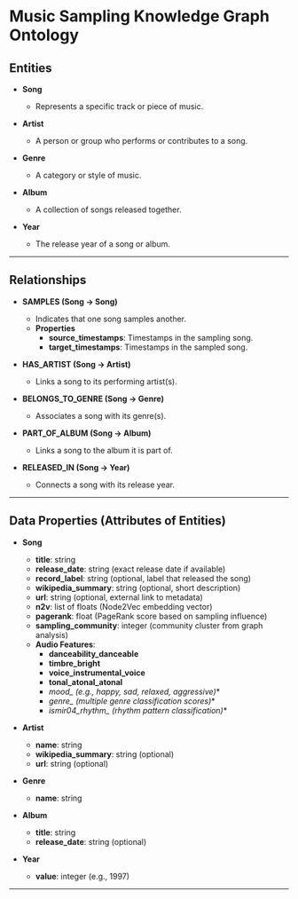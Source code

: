 # **Music Sampling Knowledge Graph Ontology**

## **Entities**

- **Song**
  - Represents a specific track or piece of music.

- **Artist**
  - A person or group who performs or contributes to a song.

- **Genre**
  - A category or style of music.

- **Album**
  - A collection of songs released together.

- **Year**
  - The release year of a song or album.

---

## **Relationships**

- **SAMPLES (Song → Song)**
  - Indicates that one song samples another.
  - **Properties**
    - **source_timestamps**: Timestamps in the sampling song.
    - **target_timestamps**: Timestamps in the sampled song.

- **HAS_ARTIST (Song → Artist)**
  - Links a song to its performing artist(s).

- **BELONGS_TO_GENRE (Song → Genre)**
  - Associates a song with its genre(s).

- **PART_OF_ALBUM (Song → Album)**
  - Links a song to the album it is part of.

- **RELEASED_IN (Song → Year)**
  - Connects a song with its release year.

---

## **Data Properties (Attributes of Entities)**

- **Song**
  - **title**: string
  - **release_date**: string (exact release date if available)
  - **record_label**: string (optional, label that released the song)
  - **wikipedia_summary**: string (optional, short description)
  - **url**: string (optional, external link to metadata)
  - **n2v**: list of floats (Node2Vec embedding vector)
  - **pagerank**: float (PageRank score based on sampling influence)
  - **sampling_community**: integer (community cluster from graph analysis)
  - **Audio Features**:
    - **danceability_danceable**
    - **timbre_bright**
    - **voice_instrumental_voice**
    - **tonal_atonal_atonal**
    - **mood_* (e.g., happy, sad, relaxed, aggressive)**
    - **genre_* (multiple genre classification scores)**
    - **ismir04_rhythm_* (rhythm pattern classification)**

- **Artist**
  - **name**: string
  - **wikipedia_summary**: string (optional)
  - **url**: string (optional)

- **Genre**
  - **name**: string

- **Album**
  - **title**: string
  - **release_date**: string (optional)

- **Year**
  - **value**: integer (e.g., 1997)
  
---
